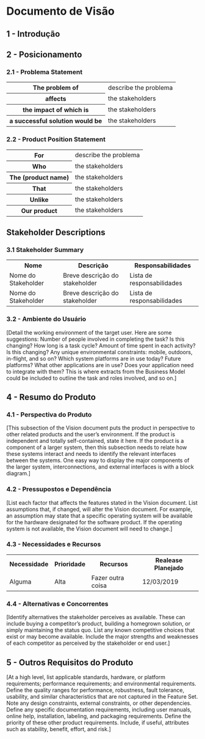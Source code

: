 # Documento de Visão

## 1 - Introdução

## 2 - Posicionamento

### 2.1 - Problema Statement
<table>
    <tr>
        <th>The problem of</th>
        <td>describe the problema</td>
    </tr>
    <tr>
        <th>affects</th>
        <td>the stakeholders</td>
    </tr>
    <tr>
        <th>the impact of which is</th>
        <td>the stakeholders</td>
    </tr>
    <tr>
        <th>a successful solution would be</th>
        <td>the stakeholders</td>
    </tr>
</table>

### 2.2 - Product Position Statement
<table>
    <tr>
        <th>For</th>
        <td>describe the problema</td>
    </tr>
    <tr>
        <th>Who</th>
        <td>the stakeholders</td>
    </tr>
    <tr>
        <th>The (product name)</th>
        <td>the stakeholders</td>
    </tr>
    <tr>
        <th>That</th>
        <td>the stakeholders</td>
    </tr>
    <tr>
        <th>Unlike</th>
        <td>the stakeholders</td>
    </tr>
    <tr>
        <th>Our product</th>
        <td>the stakeholders</td>
    </tr>
</table>

## Stakeholder Descriptions

### 3.1 Stakeholder Summary
<table>
    <tr>
        <th>Nome</th>
        <th>Descrição</th>
        <th>Responsabilidades</th>
    </tr>
    <tr>
        <td>Nome do Stakeholder</td>
        <td>Breve descrição do stakeholder</td>
        <td>Lista de responsabilidades</td>
    </tr>
    <tr>
        <td>Nome do Stakeholder</td>
        <td>Breve descrição do stakeholder</td>
        <td>Lista de responsabilidades</td>
    </tr>
</table>

### 3.2 - Ambiente do Usuário
[Detail the working environment of the target user. Here are some suggestions:
Number of people involved in completing the task? Is this changing?
How long is a task cycle? Amount of time spent in each activity? Is this changing?
Any unique environmental constraints: mobile, outdoors, in-flight, and so on?
Which system platforms are in use today? Future platforms?
What other applications are in use? Does your application need to integrate with them?
This is where extracts from the Business Model could be included to outline the task and roles involved, and so on.]

## 4 - Resumo do Produto

### 4.1 - Perspectiva do Produto
[This subsection of the Vision document puts the product in perspective to other related products and the user’s environment. If the product is independent and totally self-contained, state it here. If the product is a component of a larger system, then this subsection needs to relate how these systems interact and needs to identify the relevant interfaces between the systems. One easy way to display the major components of the larger system, interconnections, and external interfaces is with a block diagram.]

### 4.2 - Pressupostos e Dependência
[List each factor that affects the features stated in the Vision document. List assumptions that, if changed, will alter the Vision document. For example, an assumption may state that a specific operating system will be available for the hardware designated for the software product. If the operating system is not available, the Vision document will need to change.]

### 4.3 - Necessidades e Recursos
<table>
    <tr>
        <th>Necessidade</th>
        <th>Prioridade</th>
        <th>Recursos</th>
        <th>Realease Planejado</th>
    </tr>
    <tr>
        <td>Alguma</td>
        <td>Alta</td>
        <td>Fazer outra coisa</td>
        <td>12/03/2019</td>
    </tr>
</table>

### 4.4 - Alternativas e Concorrentes
[Identify alternatives the stakeholder perceives as available. These can include buying a competitor’s product, building a homegrown solution, or simply maintaining the status quo. List any known competitive choices that exist or may become available. Include the major strengths and weaknesses of each competitor as perceived by the stakeholder or end user.]

## 5 - Outros Requisitos do Produto
[At a high level, list applicable standards, hardware, or platform requirements; performance requirements; and environmental requirements.
Define the quality ranges for performance, robustness, fault tolerance, usability, and similar characteristics that are not captured in the Feature Set.
Note any design constraints, external constraints, or other dependencies.
Define any specific documentation requirements, including user manuals, online help, installation, labeling, and packaging requirements.
Define the priority of these other product requirements. Include, if useful, attributes such as stability, benefit, effort, and risk.]